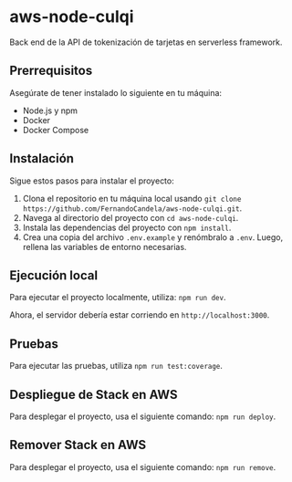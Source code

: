 # aws-node-culqi

Back end de la API de tokenización de tarjetas en serverless framework.

## Prerrequisitos

Asegúrate de tener instalado lo siguiente en tu máquina:

- Node.js y npm
- Docker
- Docker Compose

## Instalación

Sigue estos pasos para instalar el proyecto:

1. Clona el repositorio en tu máquina local usando `git clone https://github.com/FernandoCandela/aws-node-culqi.git`.
2. Navega al directorio del proyecto con `cd aws-node-culqi`.
3. Instala las dependencias del proyecto con `npm install`.
4. Crea una copia del archivo `.env.example` y renómbralo a `.env`. Luego, rellena las variables de entorno necesarias.

## Ejecución local

Para ejecutar el proyecto localmente, utiliza: `npm run dev`.

Ahora, el servidor debería estar corriendo en `http://localhost:3000`.

## Pruebas

Para ejecutar las pruebas, utiliza `npm run test:coverage`.

## Despliegue de Stack en AWS

Para desplegar el proyecto, usa el siguiente comando: `npm run deploy`.

## Remover Stack en AWS

Para desplegar el proyecto, usa el siguiente comando: `npm run remove`.
